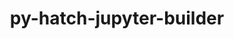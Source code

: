 ---
title: "py-hatch-jupyter-builder"
layout: cache
categories: [package, develop-2024-05-19]
meta: {"versions": ["0.8.3"], "compilers": ["gcc@=11.1.0", "gcc@=11.4.0", "gcc@=9.4.0", "oneapi@=2024.0.0"], "oss": ["ubuntu20.04", "ubuntu22.04"], "platforms": ["linux"], "targets": ["neoverse_v1", "neoverse_v2", "ppc64le", "x86_64_v3"], "stacks": ["data-vis-sdk", "e4s", "e4s-neoverse-v2", "e4s-neoverse_v1", "e4s-oneapi", "e4s-power", "root"], "num_specs": 6, "num_specs_by_stack": {"root": 6, "e4s-power": 1, "data-vis-sdk": 1, "e4s-neoverse_v1": 1, "e4s-neoverse-v2": 1, "e4s": 1, "e4s-oneapi": 1}}
spec_details: [{"hash": "yeuhd543omxuks3l2emtnqanth4ylyu5", "compiler": "gcc@=9.4.0", "versions": ["0.8.3"], "os": "ubuntu20.04", "platform": "linux", "target": "ppc64le", "variants": ["build_system=python_pip"], "stacks": ["root", "e4s-power"], "size": "-", "tarball": "https://binaries.spack.io/releases/develop-2024-05-19/build_cache/linux-ubuntu20.04-ppc64le/gcc-9.4.0/py-hatch-jupyter-builder-0.8.3/linux-ubuntu20.04-ppc64le-gcc-9.4.0-py-hatch-jupyter-builder-0.8.3-yeuhd543omxuks3l2emtnqanth4ylyu5.spack"}, {"hash": "q6whbqmddrulssp5vezmfphbzlbamq5q", "compiler": "gcc@=11.1.0", "versions": ["0.8.3"], "os": "ubuntu20.04", "platform": "linux", "target": "x86_64_v3", "variants": ["build_system=python_pip"], "stacks": ["root", "data-vis-sdk"], "size": "-", "tarball": "https://binaries.spack.io/releases/develop-2024-05-19/build_cache/linux-ubuntu20.04-x86_64_v3/gcc-11.1.0/py-hatch-jupyter-builder-0.8.3/linux-ubuntu20.04-x86_64_v3-gcc-11.1.0-py-hatch-jupyter-builder-0.8.3-q6whbqmddrulssp5vezmfphbzlbamq5q.spack"}, {"hash": "wdrwmkx5dm33xkvhxonqxz6r3ovmykxz", "compiler": "gcc@=11.4.0", "versions": ["0.8.3"], "os": "ubuntu22.04", "platform": "linux", "target": "neoverse_v1", "variants": ["build_system=python_pip"], "stacks": ["root", "e4s-neoverse_v1"], "size": "-", "tarball": "https://binaries.spack.io/releases/develop-2024-05-19/build_cache/linux-ubuntu22.04-neoverse_v1/gcc-11.4.0/py-hatch-jupyter-builder-0.8.3/linux-ubuntu22.04-neoverse_v1-gcc-11.4.0-py-hatch-jupyter-builder-0.8.3-wdrwmkx5dm33xkvhxonqxz6r3ovmykxz.spack"}, {"hash": "yeh744q6ovw3htygn7ieph5wzkdt7js6", "compiler": "gcc@=11.4.0", "versions": ["0.8.3"], "os": "ubuntu22.04", "platform": "linux", "target": "neoverse_v2", "variants": ["build_system=python_pip"], "stacks": ["root", "e4s-neoverse-v2"], "size": "-", "tarball": "https://binaries.spack.io/releases/develop-2024-05-19/build_cache/linux-ubuntu22.04-neoverse_v2/gcc-11.4.0/py-hatch-jupyter-builder-0.8.3/linux-ubuntu22.04-neoverse_v2-gcc-11.4.0-py-hatch-jupyter-builder-0.8.3-yeh744q6ovw3htygn7ieph5wzkdt7js6.spack"}, {"hash": "ycxwljnsojupkuprfk2ezokkbo2gfkre", "compiler": "gcc@=11.4.0", "versions": ["0.8.3"], "os": "ubuntu22.04", "platform": "linux", "target": "x86_64_v3", "variants": ["build_system=python_pip"], "stacks": ["root", "e4s"], "size": "-", "tarball": "https://binaries.spack.io/releases/develop-2024-05-19/build_cache/linux-ubuntu22.04-x86_64_v3/gcc-11.4.0/py-hatch-jupyter-builder-0.8.3/linux-ubuntu22.04-x86_64_v3-gcc-11.4.0-py-hatch-jupyter-builder-0.8.3-ycxwljnsojupkuprfk2ezokkbo2gfkre.spack"}, {"hash": "vv654fu4n3o2y7ceboxjy5xme6g7tqpi", "compiler": "oneapi@=2024.0.0", "versions": ["0.8.3"], "os": "ubuntu22.04", "platform": "linux", "target": "x86_64_v3", "variants": ["build_system=python_pip"], "stacks": ["e4s-oneapi", "root"], "size": "-", "tarball": "https://binaries.spack.io/releases/develop-2024-05-19/build_cache/linux-ubuntu22.04-x86_64_v3/oneapi-2024.0.0/py-hatch-jupyter-builder-0.8.3/linux-ubuntu22.04-x86_64_v3-oneapi-2024.0.0-py-hatch-jupyter-builder-0.8.3-vv654fu4n3o2y7ceboxjy5xme6g7tqpi.spack"}]
---
